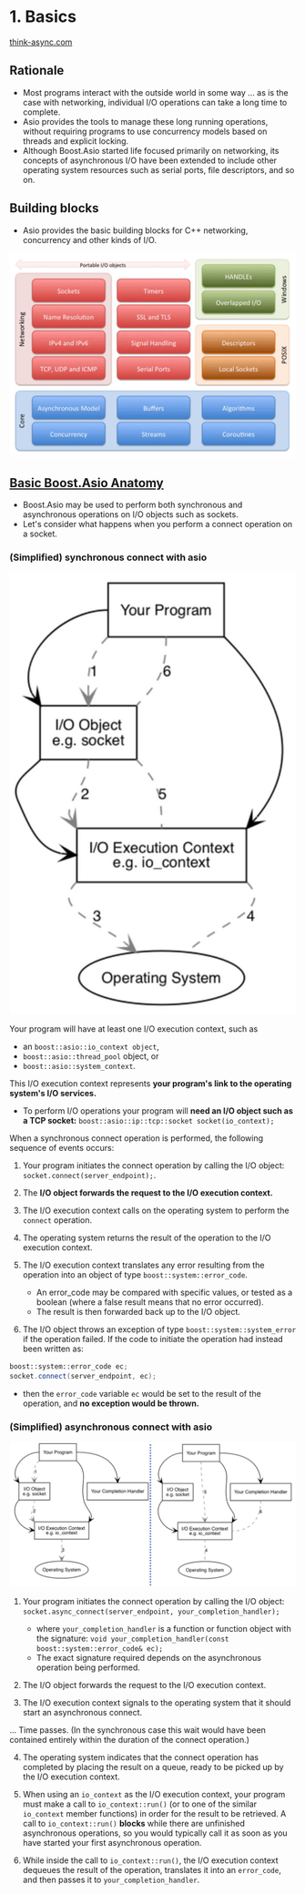# 1. Basics

[think-async.com](https://think-async.com/Asio/)

## Rationale

- Most programs interact with the outside world in some way ... as is the case with networking, individual I/O operations can take a long time to complete.
- Asio provides the tools to manage these long running operations, without requiring programs to use concurrency models based on threads and explicit locking.
- Although Boost.Asio started life focused primarily on networking, its concepts of asynchronous I/O have been extended to include other operating system resources such as serial ports, file descriptors, and so on.

## Building blocks

- Asio provides the basic building blocks for C++ networking, concurrency and other kinds of I/O.

![](../_pics/asio_building_blocks.JPG)


## [Basic Boost.Asio Anatomy](https://think-async.com/Asio/boost_asio_1_24_0/doc/html/boost_asio/overview/basics.html)

- Boost.Asio may be used to perform both synchronous and asynchronous operations on I/O objects such as sockets.
- Let's consider what happens when you perform a connect operation on a socket.


### (Simplified) synchronous connect with asio

![](../_pics/asio_anatomy_sync_events.JPG)

Your program will have at least one I/O execution context, such as
- an `boost::asio::io_context object`,
- `boost::asio::thread_pool` object, or 
- `boost::asio::system_context`.

This I/O execution context represents **your program's link to the operating system's I/O services.**

- To perform I/O operations your program will **need an I/O object such as a TCP socket:** `boost::asio::ip::tcp::socket socket(io_context);`

When a synchronous connect operation is performed, the following sequence of events occurs:

1. Your program initiates the connect operation by calling the I/O object: `socket.connect(server_endpoint);`.
2. The **I/O object forwards the request to the I/O execution context.**
3. The I/O execution context calls on the operating system to perform the `connect` operation.
4. The operating system returns the result of the operation to the I/O execution context.
5. The I/O execution context translates any error resulting from the operation into an object of type `boost::system::error_code`.

   - An error_code may be compared with specific values, or tested as a boolean (where a false result means that no error occurred).
   - The result is then forwarded back up to the I/O object.

6. The I/O object throws an exception of type `boost::system::system_error` if the operation failed. If the code to initiate the operation had instead been written as:

```cpp
boost::system::error_code ec;
socket.connect(server_endpoint, ec);
```

   - then the `error_code` variable `ec` would be set to the result of the operation, and **no exception would be thrown.**


### (Simplified) asynchronous connect with asio

![](../_pics/asio_anatomy_async_events.JPG)

1. Your program initiates the connect operation by calling the I/O object: `socket.async_connect(server_endpoint, your_completion_handler);`

   - where `your_completion_handler` is a function or function object with the signature: `void your_completion_handler(const boost::system::error_code& ec);`
   - The exact signature required depends on the asynchronous operation being performed.

2. The I/O object forwards the request to the I/O execution context.
3. The I/O execution context signals to the operating system that it should start an asynchronous connect.

... Time passes. (In the synchronous case this wait would have been contained entirely within the duration of the connect operation.)

4. The operating system indicates that the connect operation has completed by placing the result on a queue, ready to be picked up by the I/O execution context.
5. When using an `io_context` as the I/O execution context, your program must make a call to `io_context::run()` (or to one of the similar `io_context` member functions) in order for the result to be retrieved. A call to `io_context::run()` **blocks** while there are unfinished asynchronous operations, so you would typically call it as soon as you have started your first asynchronous operation.

6. While inside the call to `io_context::run()`, the I/O execution context dequeues the result of the operation, translates it into an `error_code`, and then passes it to `your_completion_handler`.



